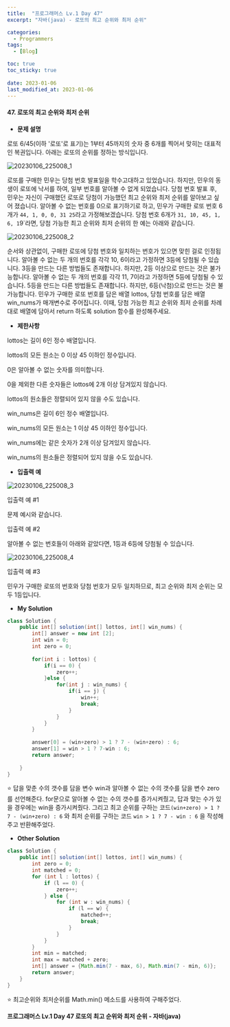 ```yaml
---
title:  "프로그래머스 Lv.1 Day 47"
excerpt: "자바(java) - 로또의 최고 순위와 최저 순위"

categories:
  - Programmers
tags:
  - [Blog]

toc: true
toc_sticky: true
 
date: 2023-01-06
last_modified_at: 2023-01-06
---
```


#### 47. 로또의 최고 순위와 최저 순위




- **문제 설명** 

로또 6/45(이하 '로또'로 표기)는 1부터 45까지의 숫자 중 6개를 찍어서 맞히는 대표적인 복권입니다. 아래는 로또의 순위를 정하는 방식입니다.

![20230106_225008_1](https://user-images.githubusercontent.com/117332830/211025436-77e76411-b484-4bf9-8290-d27e75766767.png)

로또를 구매한 민우는 당첨 번호 발표일을 학수고대하고 있었습니다. 하지만, 민우의 동생이 로또에 낙서를 하여, 일부 번호를 알아볼 수 없게 되었습니다. 당첨 번호 발표 후, 민우는 자신이 구매했던 로또로 당첨이 가능했던 최고 순위와 최저 순위를 알아보고 싶어 졌습니다.
알아볼 수 없는 번호를 0으로 표기하기로 하고, 민우가 구매한 로또 번호 6개가 `44, 1, 0, 0, 31 25`라고 가정해보겠습니다. 당첨 번호 6개가 `31, 10, 45, 1, 6, 1`9`라면, 당첨 가능한 최고 순위와 최저 순위의 한 예는 아래와 같습니다.

![20230106_225008_2](https://user-images.githubusercontent.com/117332830/211025422-b01f6cf5-d6b1-4d7a-b94d-29f67aab8992.png)

순서와 상관없이, 구매한 로또에 당첨 번호와 일치하는 번호가 있으면 맞힌 걸로 인정됩니다.
알아볼 수 없는 두 개의 번호를 각각 10, 6이라고 가정하면 3등에 당첨될 수 있습니다.
3등을 만드는 다른 방법들도 존재합니다. 하지만, 2등 이상으로 만드는 것은 불가능합니다.
알아볼 수 없는 두 개의 번호를 각각 11, 7이라고 가정하면 5등에 당첨될 수 있습니다.
5등을 만드는 다른 방법들도 존재합니다. 하지만, 6등(낙첨)으로 만드는 것은 불가능합니다.
민우가 구매한 로또 번호를 담은 배열 lottos, 당첨 번호를 담은 배열 win_nums가 매개변수로 주어집니다. 이때, 당첨 가능한 최고 순위와 최저 순위를 차례대로 배열에 담아서 return 하도록 solution 함수를 완성해주세요.


- **제한사항**

lottos는 길이 6인 정수 배열입니다.

lottos의 모든 원소는 0 이상 45 이하인 정수입니다.

0은 알아볼 수 없는 숫자를 의미합니다.

0을 제외한 다른 숫자들은 lottos에 2개 이상 담겨있지 않습니다.

lottos의 원소들은 정렬되어 있지 않을 수도 있습니다.

win_nums은 길이 6인 정수 배열입니다.

win_nums의 모든 원소는 1 이상 45 이하인 정수입니다.

win_nums에는 같은 숫자가 2개 이상 담겨있지 않습니다.

win_nums의 원소들은 정렬되어 있지 않을 수도 있습니다.

- **입출력 예**

![20230106_225008_3](https://user-images.githubusercontent.com/117332830/211025408-ee300120-c64b-45a2-a9c5-d324c166a832.png)

입출력 예 #1

문제 예시와 같습니다.

입출력 예 #2

알아볼 수 없는 번호들이 아래와 같았다면, 1등과 6등에 당첨될 수 있습니다.

![20230106_225008_4](https://user-images.githubusercontent.com/117332830/211025389-5fc2a9db-9d06-4117-970d-5235ba94ac90.png)

입출력 예 #3

민우가 구매한 로또의 번호와 당첨 번호가 모두 일치하므로, 최고 순위와 최저 순위는 모두 1등입니다.

- **My Solution**

```java
class Solution {
    public int[] solution(int[] lottos, int[] win_nums) {
        int[] answer = new int [2];
        int win = 0;
        int zero = 0;
        
        for(int i : lottos) {
            if(i == 0) {
                zero++;
            }else {
                for(int j : win_nums) {
                    if(i == j) {
                        win++;
                        break;
                    }
                }
            }
        }
        
        answer[0] = (win+zero) > 1 ? 7 - (win+zero) : 6;
        answer[1] = win > 1 ? 7-win : 6;
        return answer;
        
    }
}
```

⭐ 답을 맞춘 수의 갯수를 담을 변수 win과 알아볼 수 없는 수의 갯수를 담을 변수 zero를 선언해준다. for문으로 알아볼 수 없는 수의 갯수를 증가시켜줬고, 답과 맞는 수가 있을 경우에는 win을 증가시켜줬다. 그리고 최고 순위를 구하는 코드`(win+zero) > 1 ? 7 - (win+zero) : 6` 와 최저 순위를 구하는 코드 `win > 1 ? 7 - win : 6` 을 작성해주고 반환해주었다.

- **Other Solution**

```java
class Solution {
    public int[] solution(int[] lottos, int[] win_nums) {
        int zero = 0;
        int matched = 0;
        for (int l : lottos) {
            if (l == 0) {
                zero++;
            } else {
                for (int w : win_nums) {
                    if (l == w) {
                        matched++;
                        break;
                    }
                }
            }
        }
        int min = matched;
        int max = matched + zero;
        int[] answer = {Math.min(7 - max, 6), Math.min(7 - min, 6)};
        return answer;
    }
}
```

⭐ 최고순위와 최저순위를 Math.min() 메소드를 사용하여 구해주었다.

**프로그래머스 Lv.1 Day 47 로또의 최고 순위와 최저 순위 - 자바(java)**